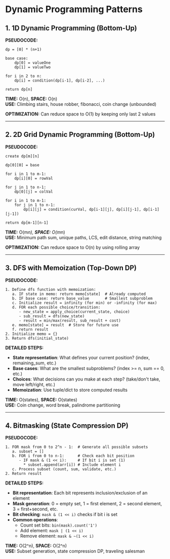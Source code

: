 # Dynamic Programming Patterns

## 1. 1D Dynamic Programming (Bottom-Up)

**PSEUDOCODE:**
```
dp = [0] * (n+1)

base case:
    dp[0] = valueOne
    dp[1] = valueTwo

for i in 2 to n:
    dp[i] = condition(dp[i-1], dp[i-2], ...)

return dp[n]
```

**TIME:** O(n), **SPACE:** O(n)  
**USE:** Climbing stairs, house robber, fibonacci, coin change (unbounded)

**OPTIMIZATION:** Can reduce space to O(1) by keeping only last 2 values

---

## 2. 2D Grid Dynamic Programming (Bottom-Up)

**PSEUDOCODE:**
```
create dp[m][n]

dp[0][0] = base

for i in 1 to m-1:
    dp[i][0] = rowVal

for j in 1 to n-1:
    dp[0][j] = colVal

for i in 1 to m-1:
    for j in 1 to n-1:
        dp[i][j] = condition(curVal, dp[i-1][j], dp[i][j-1], dp[i-1][j-1])

return dp[m-1][n-1]
```

**TIME:** O(m*n), **SPACE:** O(m*n)  
**USE:** Minimum path sum, unique paths, LCS, edit distance, string matching

**OPTIMIZATION:** Can reduce space to O(n) by using rolling array

---

## 3. DFS with Memoization (Top-Down DP)

**PSEUDOCODE:**
```
1. Define dfs function with memoization:
   a. IF state in memo: return memo[state]  # Already computed
   b. IF base case: return base_value       # Smallest subproblem
   c. Initialize result = infinity (for min) or -infinity (for max)
   d. FOR each possible choice/transition:
      - new_state = apply_choice(current_state, choice)
      - sub_result = dfs(new_state)
      - result = min/max(result, sub_result + cost)
   e. memo[state] = result  # Store for future use
   f. return result
2. Initialize memo = {}
3. Return dfs(initial_state)
```

**DETAILED STEPS:**
- **State representation**: What defines your current position? (index, remaining_sum, etc.)
- **Base cases**: What are the smallest subproblems? (index >= n, sum == 0, etc.)
- **Choices**: What decisions can you make at each step? (take/don't take, move left/right, etc.)
- **Memoization**: Use tuple/dict to store computed results

**TIME:** O(states), **SPACE:** O(states)  
**USE:** Coin change, word break, palindrome partitioning

---

## 4. Bitmasking (State Compression DP)

**PSEUDOCODE:**
```
1. FOR mask from 0 to 2^n - 1:  # Generate all possible subsets
   a. subset = []
   b. FOR i from 0 to n-1:      # Check each bit position
      - IF mask & (1 << i):     # If bit i is set (1)
        * subset.append(arr[i]) # Include element i
   c. Process subset (count, sum, validate, etc.)
2. Return result
```

**DETAILED STEPS:**
- **Bit representation**: Each bit represents inclusion/exclusion of an element
- **Mask generation**: 0 = empty set, 1 = first element, 2 = second element, 3 = first+second, etc.
- **Bit checking**: `mask & (1 << i)` checks if bit i is set
- **Common operations**: 
  * Count set bits: `bin(mask).count('1')`
  * Add element: `mask | (1 << i)`
  * Remove element: `mask & ~(1 << i)`

**TIME:** O(2^n), **SPACE:** O(2^n)  
**USE:** Subset generation, state compression DP, traveling salesman 